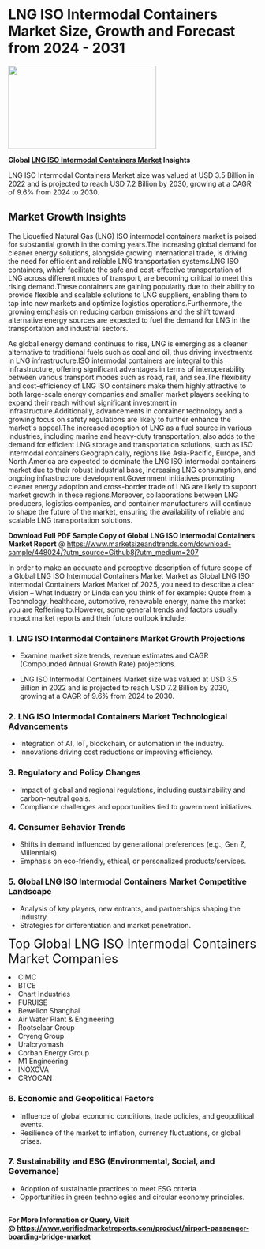 <H1>LNG ISO Intermodal Containers Market Size, Growth and Forecast from 2024 - 2031</H1><img class="aligncenter size-medium wp-image-584254" src="https://thirdeyenews.in/wp-content/uploads/2024/09/Global-Market-Research-300x168.jpeg" alt="" width="300" height="168" /><p><strong>Global&nbsp;<a href="https://www.marketsizeandtrends.com/download-sample/448024/?utm_source=Github8j?utm_medium=207">LNG ISO Intermodal Containers Market</a> Insights</strong></p><p>LNG ISO Intermodal Containers Market size was valued at USD 3.5 Billion in 2022 and is projected to reach USD 7.2 Billion by 2030, growing at a CAGR of 9.6% from 2024 to 2030.</p><p><h2>Market Growth Insights</h2> <p>The Liquefied Natural Gas (LNG) ISO intermodal containers market is poised for substantial growth in the coming years.The increasing global demand for cleaner energy solutions, alongside growing international trade, is driving the need for efficient and reliable LNG transportation systems.LNG ISO containers, which facilitate the safe and cost-effective transportation of LNG across different modes of transport, are becoming critical to meet this rising demand.These containers are gaining popularity due to their ability to provide flexible and scalable solutions to LNG suppliers, enabling them to tap into new markets and optimize logistics operations.Furthermore, the growing emphasis on reducing carbon emissions and the shift toward alternative energy sources are expected to fuel the demand for LNG in the transportation and industrial sectors.</p> <p>As global energy demand continues to rise, LNG is emerging as a cleaner alternative to traditional fuels such as coal and oil, thus driving investments in LNG infrastructure.ISO intermodal containers are integral to this infrastructure, offering significant advantages in terms of interoperability between various transport modes such as road, rail, and sea.The flexibility and cost-efficiency of LNG ISO containers make them highly attractive to both large-scale energy companies and smaller market players seeking to expand their reach without significant investment in infrastructure.Additionally, advancements in container technology and a growing focus on safety regulations are likely to further enhance the market's appeal.The increased adoption of LNG as a fuel source in various industries, including marine and heavy-duty transportation, also adds to the demand for efficient LNG storage and transportation solutions, such as ISO intermodal containers.Geographically, regions like Asia-Pacific, Europe, and North America are expected to dominate the LNG ISO intermodal containers market due to their robust industrial base, increasing LNG consumption, and ongoing infrastructure development.Government initiatives promoting cleaner energy adoption and cross-border trade of LNG are likely to support market growth in these regions.Moreover, collaborations between LNG producers, logistics companies, and container manufacturers will continue to shape the future of the market, ensuring the availability of reliable and scalable LNG transportation solutions.<p><span class=""><strong>Download Full PDF Sample Copy of Global LNG ISO Intermodal Containers Market Report</strong> @ <a href="https://www.marketsizeandtrends.com/download-sample/448024/?utm_source=Github8j?utm_medium=207" target="_blank">https://www.marketsizeandtrends.com/download-sample/448024/?utm_source=Github8j?utm_medium=207</a></span></p><p>In order to make an accurate and perceptive description of future scope of a Global&nbsp;LNG ISO Intermodal Containers Market Market as Global&nbsp;LNG ISO Intermodal Containers Market Market of 2025, you need to describe a clear Vision &ndash; What Industry or Linda can you think of for example: Quote from a Technology, healthcare, automotive, renewable energy, name the market you are Reffering to.However, some general trends and factors usually impact market reports and their future outlook include:</p><h3>1.&nbsp;<strong>LNG ISO Intermodal Containers Market Growth Projections</strong></h3><ul><li>Examine market size trends, revenue estimates and CAGR (Compounded Annual Growth Rate) projections.</li><li><p>LNG ISO Intermodal Containers Market size was valued at USD 3.5 Billion in 2022 and is projected to reach USD 7.2 Billion by 2030, growing at a CAGR of 9.6% from 2024 to 2030.</p></li></ul><h3>2.&nbsp;<strong>LNG ISO Intermodal Containers Market Technological Advancements</strong></h3><ul><li>Integration of AI, IoT, blockchain, or automation in the industry.</li><li>Innovations driving cost reductions or improving efficiency.</li></ul><h3>3.&nbsp;<strong>Regulatory and Policy Changes</strong></h3><ul><li>Impact of global and regional regulations, including sustainability and carbon-neutral goals.</li><li>Compliance challenges and opportunities tied to government initiatives.</li></ul><h3>4.&nbsp;<strong>Consumer Behavior Trends</strong></h3><ul><li>Shifts in demand influenced by generational preferences (e.g., Gen Z, Millennials).</li><li>Emphasis on eco-friendly, ethical, or personalized products/services.</li></ul><h3>5.&nbsp;<strong>Global LNG ISO Intermodal Containers Market Competitive Landscape</strong></h3><ul><li>Analysis of key players, new entrants, and partnerships shaping the industry.</li><li>Strategies for differentiation and market penetration.</li></ul><p data-pm-slice="1 1 []"><span style="color: inherit; font-family: inherit; font-size: 25px;">Top Global LNG ISO Intermodal Containers Market Companies</span></p><div class="" data-test-id=""><p><li>CIMC</li><li> BTCE</li><li> Chart Industries</li><li> FURUISE</li><li> Bewellcn Shanghai</li><li> Air Water Plant & Engineering</li><li> Rootselaar Group</li><li> Cryeng Group</li><li> Uralcryomash</li><li> Corban Energy Group</li><li> M1 Engineering</li><li> INOXCVA</li><li> CRYOCAN</li></p></div><h3>6.&nbsp;<strong>Economic and Geopolitical Factors</strong></h3><ul><li>Influence of global economic conditions, trade policies, and geopolitical events.</li><li>Resilience of the market to inflation, currency fluctuations, or global crises.</li></ul><h3>7.&nbsp;<strong>Sustainability and ESG (Environmental, Social, and Governance)</strong></h3><ul><li>Adoption of sustainable practices to meet ESG criteria.</li><li>Opportunities in green technologies and circular economy principles.</li></ul><h2><strong style="font-size: 14px;">For More Information or Query, Visit @&nbsp;</strong><a style="background-color: #ffffff; font-size: 14px;" href="https://www.marketsizeandtrends.com/report/lng-iso-intermodal-containers-market/" target="_blank">https://www.verifiedmarketreports.com/product/airport-passenger-boarding-bridge-market</a></h2>